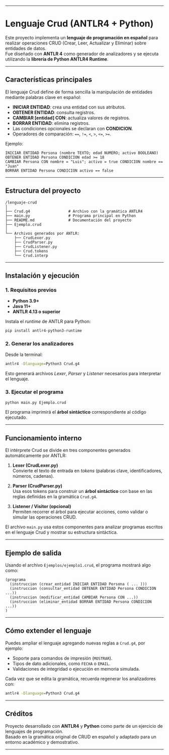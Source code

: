 
***

# Lenguaje Crud (ANTLR4 + Python)

Este proyecto implementa un **lenguaje de programación en español** para realizar operaciones CRUD (Crear, Leer, Actualizar y Eliminar) sobre entidades de datos.  
Fue diseñado con **ANTLR 4** como generador de analizadores y se ejecuta utilizando la **librería de Python ANTLR4 Runtime**.

***

## Características principales

El lenguaje Crud define de forma sencilla la manipulación de entidades mediante palabras clave en español:

- **INICIAR ENTIDAD**: crea una entidad con sus atributos.  
- **OBTENER ENTIDAD**: consulta registros.  
- **CAMBIAR [entidad] CON**: actualiza valores de registros.  
- **BORRAR ENTIDAD**: elimina registros.  
- Las condiciones opcionales se declaran con **CONDICION**.  
- Operadores de comparación: `==`, `!=`, `<`, `>`, `<=`, `>=`.

Ejemplo:

```text
INICIAR ENTIDAD Persona (nombre TEXTO; edad NUMERO; activo BOOLEANO)
OBTENER ENTIDAD Persona CONDICION edad >= 18
CAMBIAR Persona CON nombre = "Luis"; activo = true CONDICION nombre == "Juan"
BORRAR ENTIDAD Persona CONDICION activo == false
```

***

## Estructura del proyecto

```
/lenguaje-crud
│
├── Crud.g4                 # Archivo con la gramática ANTLR4
├── main.py                 # Programa principal en Python
├── README.md               # Documentación del proyecto
├── Ejemplo.crud
│ 
└── Archivos generados por ANTLR:
    ├── CrudLexer.py
    ├── CrudParser.py
    ├── CrudListener.py
    ├── Crud.tokens
    └── Crud.interp
```

***

## Instalación y ejecución

### 1. Requisitos previos

- **Python 3.9+**
- **Java 11+**
- **ANTLR 4.13 o superior**

Instala el _runtime_ de ANTLR para Python:

```bash
pip install antlr4-python3-runtime
```

### 2. Generar los analizadores

Desde la terminal:

```bash
antlr4 -Dlanguage=Python3 Crud.g4
```

Esto generará archivos *Lexer*, *Parser* y *Listener* necesarios para interpretar el lenguaje.

### 3. Ejecutar el programa

```bash
python main.py Ejemplo.crud
```

El programa imprimirá el **árbol sintáctico** correspondiente al código ejecutado.

***

## Funcionamiento interno

El intérprete Crud se divide en tres componentes generados automáticamente por ANTLR:

1. **Lexer (CrudLexer.py)**  
   Convierte el texto de entrada en *tokens* (palabras clave, identificadores, números, cadenas).

2. **Parser (CrudParser.py)**  
   Usa esos tokens para construir un **árbol sintáctico** con base en las reglas definidas en la gramática `Crud.g4`.

3. **Listener / Visitor (opcional)**  
   Permiten recorrer el árbol para ejecutar acciones, como validar o simular las operaciones CRUD.

El archivo `main.py` usa estos componentes para analizar programas escritos en el lenguaje Crud y mostrar su estructura sintáctica.

***

## Ejemplo de salida

Usando el archivo `Ejemplos/ejemplo1.crud`, el programa mostrará algo como:

```
(programa 
  (instruccion (crear_entidad INICIAR ENTIDAD Persona ( ... )))
  (instruccion (consultar_entidad OBTENER ENTIDAD Persona CONDICION ...))
  (instruccion (modificar_entidad CAMBIAR Persona CON ...))
  (instruccion (eliminar_entidad BORRAR ENTIDAD Persona CONDICION ...))
)
```

***

## Cómo extender el lenguaje

Puedes ampliar el lenguaje agregando nuevas reglas a `Crud.g4`, por ejemplo:

- Soporte para comandos de impresión (`MOSTRAR`).
- Tipos de dato adicionales, como `FECHA` o `EMAIL`.
- Validaciones de integridad o ejecución en memoria simulada.

Cada vez que se edita la gramática, recuerda regenerar los analizadores con:

```bash
antlr4 -Dlanguage=Python3 Crud.g4
```

***

## Créditos

Proyecto desarrollado con **ANTLR4** y **Python** como parte de un ejercicio de lenguajes de programación.  
Basado en la gramática original de CRUD en español y adaptado para un entorno académico y demostrativo.

***

